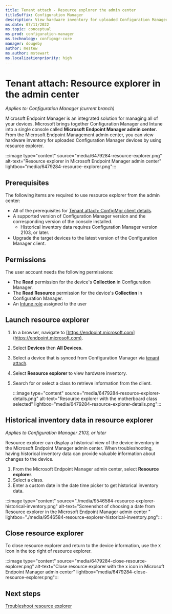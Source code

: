 ```yaml
---
title: Tenant attach - Resource explorer the admin center
titleSuffix: Configuration Manager
description: View hardware inventory for uploaded Configuration Manager devices using resource explorer in the admin center.
ms.date: 07/11/2022
ms.topic: conceptual
ms.prod: configuration-manager
ms.technology: configmgr-core
manager: dougeby
author: mestew
ms.author: mstewart
ms.localizationpriority: high
---
```


# <a name="bkmk_hinv"></a> Tenant attach: Resource explorer in the admin center
<!--cm 6479284 in 7220536 pubpreview Sept 8, 2020, GA 2201-->
*Applies to: Configuration Manager (current branch)*

Microsoft Endpoint Manager is an integrated solution for managing all of your devices. Microsoft brings together Configuration Manager and Intune into a single console called **Microsoft Endpoint Manager admin center**. From the Microsoft Endpoint Management admin center, you can view hardware inventory for uploaded Configuration Manager devices by using resource explorer.

   :::image type="content" source="media/6479284-resource-explorer.png" alt-text="Resource explorer in Microsoft Endpoint Manager admin center" lightbox="media/6479284-resource-explorer.png":::

## Prerequisites

The following items are required to use resource explorer from the admin center:

- All of the prerequisites for [Tenant attach: ConfigMgr client details](client-details.md).
- A supported version of Configuration Manager version and the corresponding version of the console installed.
   - Historical inventory data requires Configuration Manager version 2103, or later. 
- Upgrade the target devices to the latest version of the Configuration Manager client.

## Permissions

The user account needs the following permissions:

- The **Read** permission for the device's **Collection** in Configuration Manager.
- The **Read Resource** permission for the device's **Collection** in Configuration Manager.
- An [Intune role](../../intune/fundamentals/role-based-access-control.md) assigned to the user <!--7980141-->

## <a name="bkmk_launch"></a> Launch resource explorer

1. In a browser, navigate to [https://endpoint.microsoft.com](https://endpoint.microsoft.com).
1. Select **Devices** then **All Devices**.
1. Select a device that is synced from Configuration Manager via [tenant attach](device-sync-actions.md).
1. Select **Resource explorer** to view hardware inventory.
1. Search for or select a class to retrieve information from the client.

   :::image type="content" source="media/6479284-resource-explorer-details.png" alt-text="Resource explorer with the motherboard class selected" lightbox="media/6479284-resource-explorer-details.png":::

## <a name="bkmk_historical"></a> Historical inventory data in resource explorer
<!--9546584, June 2021-->

*Applies to Configuration Manager 2103, or later*

Resource explorer can display a historical view of the device inventory in the Microsoft Endpoint Manager admin center. When troubleshooting, having historical inventory data can provide valuable information about changes to the device.

1. From the Microsoft Endpoint Manager admin center, select **Resource explorer**.
1. Select a class.
1. Enter a custom date in the date time picker to get historical inventory data.

:::image type="content" source="./media/9546584-resource-explorer-historical-inventory.png" alt-text="Screenshot of choosing a date from Resource explorer in the Microsoft Endpoint Manager admin center " lightbox="./media/9546584-resource-explorer-historical-inventory.png":::
## Close resource explorer

To close resource explorer and return to the device information, use the `X` icon in the top right of resource explorer.

   :::image type="content" source="media/6479284-close-resource-explorer.png" alt-text="Close resource explorer with the x icon in Microsoft Endpoint Manager admin center" lightbox="media/6479284-close-resource-explorer.png":::

## Next steps

[Troubleshoot resource explorer](troubleshoot-resource-explorer.md)